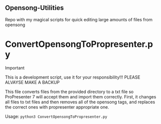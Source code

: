 ## Opensong-Utilities

Repo with my magical scripts for quick editing large amounts of files from opensong

# ConvertOpensongToPropresenter.py

> [!IMPORTANT]
> This is a development script, use it for your responsibility!!!
> PLEASE ALVAYSE MAKE A BACKUP

This file converts files from the provided directory to a txt file so ProPresenter 7 will accept them and import them correctly. First, it changes all files to txt files and then removes all of the opensong tags, and replaces the correct ones with propresenter appropriate one.

Usage: 
``` python3 ConvertOpensongToPropresenter.py ```